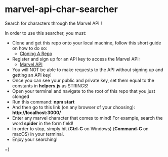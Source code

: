# marvel-api-char-searcher
Search for characters through the Marvel API !

In order to use this searcher, you must:
  - Clone and get this repo onto your local machine, follow this short guide on how to do so:
    - <a href="https://docs.github.com/en/repositories/creating-and-managing-repositories/cloning-a-repository" target="_blank">Cloning A Repo</a>
  - Register and sign up for an API key to access the Marvel API:
    - <a href="https://developer.marvel.com/" target="_blank" >Marvel API</a>
  - You will NOT be able to make requests to the API without signing up and getting an API key!
  - Once you can see your public and private key, set them equal to the constants in **helpers.js** as STRINGS!
  - Open your terminal and navigate to the root of this repo that you just clonged
  - Run this command: **npm start**
  - And then go to this link (on any browser of your choosing): **http://localhost:3000/**
  - Enter any marvel character that comes to mind! For example, search the word **spider** in the form field!
  - In order to stop, simply hit (**Ctrl-C** on Windows) (**Command-C** on macOS) in your terminal.
  - Enjoy your searching!

=)
